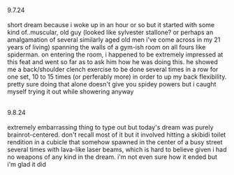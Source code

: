 9.7.24<br /><br />
          short dream because i woke up in an hour or so but it started with
          some kind of..muscular, old guy (looked like sylvester stallone? or
          perhaps an amalgamation of several similarly aged old men i've come
          across in my 21 years of living) spanning the walls of a gym-ish room
          on all fours like spiderman. on entering the room, i happened to be
          extremely impressed at this feat and went so far as to ask him how he
          was doing this. he showed me a back/shoulder clench exercise to be
          done several times in a row for one set, 10 to 15 times (or perferably
          more) in order to up my back flexibility. pretty sure doing that alone
          doesn't give you spidey powers but i caught myself trying it out while
          showering anyway
          <br /><br />

9.8.24<br /><br />
          extremely embarrassing thing to type out but today's dream was purely
          brainrot-centered. don't recall most of it but it involved hitting a
          skibidi toilet rendition in a cubicle that somehow spawned in the
          center of a busy street several times with lava-like laser beams,
          which is hard to believe given i had no weapons of any kind in the
          dream. i'm not even sure how it ended but i'm glad it did
